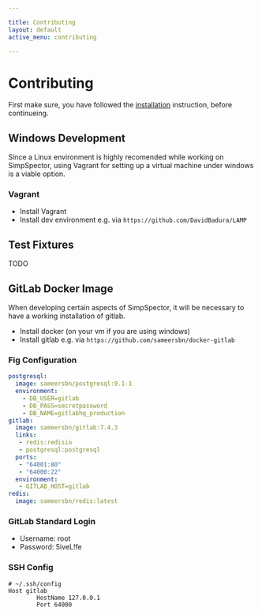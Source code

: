 ```yaml
---

title: Contributing
layout: default
active_menu: contributing

---
```


# Contributing

First make sure, you have followed the [installation](/installation) instruction, before continueing.

## Windows Development

Since a Linux environment is highly recomended while working on SimpSpector, using Vagrant for setting up a virtual machine under windows is a viable option.

### Vagrant

* Install Vagrant
* Install dev environment e.g. via `https://github.com/DavidBadura/LAMP`

## Test Fixtures

TODO

## GitLab Docker Image

When developing certain aspects of SimpSpector, it will be necessary to have a working installation of gitlab.

* Install docker (on your vm if you are using windows)
* Install gitlab e.g. via `https://github.com/sameersbn/docker-gitlab`

### Fig Configuration

```yaml
postgresql:
  image: sameersbn/postgresql:9.1-1
  environment:
    - DB_USER=gitlab
    - DB_PASS=secretpassword
    - DB_NAME=gitlabhq_production
gitlab:
  image: sameersbn/gitlab:7.4.3
  links:
   - redis:redisio
   - postgresql:postgresql
  ports:
   - "64001:80"
   - "64000:22"
  environment:
   - GITLAB_HOST=gitlab
redis:
  image: sameersbn/redis:latest
```

### GitLab Standard Login

* Username: root
* Password: 5iveL!fe

### SSH Config


```
# ~/.ssh/config
Host gitlab
        HostName 127.0.0.1
        Port 64000
```
